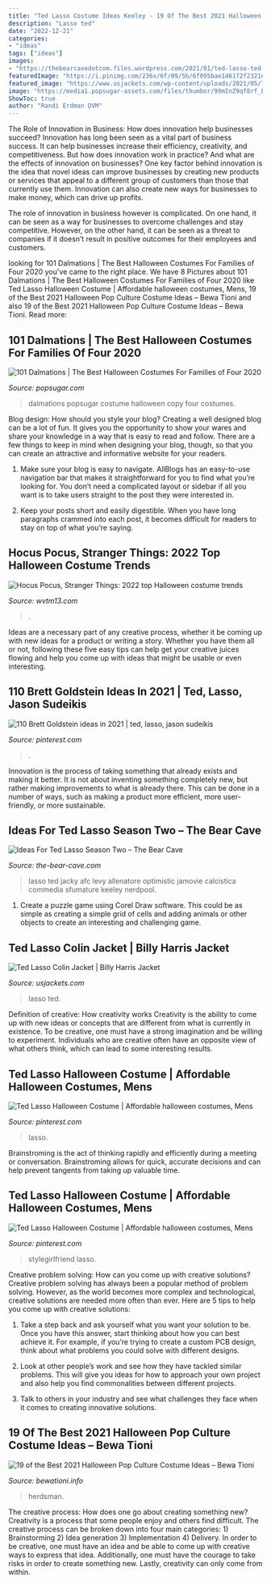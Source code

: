 ```yaml
---
title: "Ted Lasso Costume Ideas Keeley - 19 Of The Best 2021 Halloween Pop Culture Costume Ideas – Bewa Tioni"
description: "Lasso ted"
date: "2022-12-21"
categories:
- "ideas"
tags: ["ideas"]
images:
- "https://thebearcavedotcom.files.wordpress.com/2021/01/ted-lasso-ted-rebecca-1014x570-1.jpg"
featuredImage: "https://i.pinimg.com/236x/6f/09/5b/6f095bae146172f2321e65b929f52dff.jpg?nii=t"
featured_image: "https://www.usjackets.com/wp-content/uploads/2021/05/Ted-Lasso-Colin-Puffer-Jacket-340x400.jpg"
image: "https://media1.popsugar-assets.com/files/thumbor/99mInZ9qf8rf_LHMR8rd3-goxBA/fit-in/1024x1024/filters:format_auto-!!-:strip_icc-!!-/2020/09/25/914/n/24155406/2bcb1a9c33e153e6_118976248_309373143700346_6967537848403942547_n/i/101-Dalmations.jpg"
ShowToc: true
author: "Randi Erdman DVM"
---
```



The Role of Innovation in Business: How does innovation help businesses succeed?
Innovation has long been seen as a vital part of business success. It can help businesses increase their efficiency, creativity, and competitiveness. But how does innovation work in practice? And what are the effects of innovation on businesses?
One key factor behind innovation is the idea that novel ideas can improve businesses by creating new products or services that appeal to a different group of customers than those that currently use them. Innovation can also create new ways for businesses to make money, which can drive up profits.

The role of innovation in business however is complicated. On one hand, it can be seen as a way for businesses to overcome challenges and stay competitive. However, on the other hand, it can be seen as a threat to companies if it doesn’t result in positive outcomes for their employees and customers.

	

		
looking for 101 Dalmations | The Best Halloween Costumes For Families of Four 2020 you've came to the right place. We have 8 Pictures about 101 Dalmations | The Best Halloween Costumes For Families of Four 2020 like Ted Lasso Halloween Costume | Affordable halloween costumes, Mens, 19 of the Best 2021 Halloween Pop Culture Costume Ideas – Bewa Tioni and also 19 of the Best 2021 Halloween Pop Culture Costume Ideas – Bewa Tioni. Read more:
		
    
## 101 Dalmations | The Best Halloween Costumes For Families Of Four 2020

<img loading=lazy src="https://media1.popsugar-assets.com/files/thumbor/99mInZ9qf8rf_LHMR8rd3-goxBA/fit-in/1024x1024/filters:format_auto-!!-:strip_icc-!!-/2020/09/25/914/n/24155406/2bcb1a9c33e153e6_118976248_309373143700346_6967537848403942547_n/i/101-Dalmations.jpg" onerror="this.onerror=null;this.src='https://tse1.mm.bing.net/th?id=OIP.5TLXWdUWe5Nfks_CLGfEkQHaJQ&amp;pid=15.1';" alt="101 Dalmations | The Best Halloween Costumes For Families of Four 2020">

_Source: popsugar.com_

>dalmations popsugar costume halloween copy four costumes. 

	

Blog design: How should you style your blog?
Creating a well designed blog can be a lot of fun. It gives you the opportunity to show your wares and share your knowledge in a way that is easy to read and follow. There are a few things to keep in mind when designing your blog, though, so that you can create an attractive and informative website for your readers.
1. Make sure your blog is easy to navigate. AllBlogs has an easy-to-use navigation bar that makes it straightforward for you to find what you’re looking for. You don’t need a complicated layout or sidebar if all you want is to take users straight to the post they were interested in.

2. Keep your posts short and easily digestible. When you have long paragraphs crammed into each post, it becomes difficult for readers to stay on top of what you’re saying.

    
## Hocus Pocus, Stranger Things: 2022 Top Halloween Costume Trends

<img loading=lazy src="https://kubrick.htvapps.com/vader-prod.s3.amazonaws.com/1664830446-stranger-things-adult-demogorgon-costume.jpg?crop=1xw:1xh;center,top" onerror="this.onerror=null;this.src='https://tse4.mm.bing.net/th?id=OIP.pNRJeeh4CJ54h6_nrKjTFwFeH0&amp;pid=15.1';" alt="Hocus Pocus, Stranger Things: 2022 top Halloween costume trends">

_Source: wvtm13.com_

>. 

	

Ideas are a necessary part of any creative process, whether it be coming up with new ideas for a product or writing a story. Whether you have them all or not, following these five easy tips can help get your creative juices flowing and help you come up with ideas that might be usable or even interesting.

    
## 110 Brett Goldstein Ideas In 2021 | Ted, Lasso, Jason Sudeikis

<img loading=lazy src="https://i.pinimg.com/236x/b4/96/b8/b496b89dfd0aef6786101354756bb986.jpg" onerror="this.onerror=null;this.src='https://tse4.mm.bing.net/th?id=OIP.e7pPXhPaxMMfmFQKEDAIXwAAAA&amp;pid=15.1';" alt="110 Brett Goldstein ideas in 2021 | ted, lasso, jason sudeikis">

_Source: pinterest.com_

>. 

	

Innovation is the process of taking something that already exists and making it better. It is not about inventing something completely new, but rather making improvements to what is already there. This can be done in a number of ways, such as making a product more efficient, more user-friendly, or more sustainable.

    
## Ideas For Ted Lasso Season Two – The Bear Cave

<img loading=lazy src="https://thebearcavedotcom.files.wordpress.com/2021/01/ted-lasso-ted-rebecca-1014x570-1.jpg" onerror="this.onerror=null;this.src='https://tse2.mm.bing.net/th?id=OIP.YPLotO4CIVSZlK4IokVmSwHaEK&amp;pid=15.1';" alt="Ideas For Ted Lasso Season Two – The Bear Cave">

_Source: the-bear-cave.com_

>lasso ted jacky afc levy allenatore optimistic jamovie calcistica commedia sfumature keeley nerdpool. 

	

1. Create a puzzle game using Corel Draw software. This could be as simple as creating a simple grid of cells and adding animals or other objects to create an interesting and challenging game. 

    
## Ted Lasso Colin Jacket | Billy Harris Jacket

<img loading=lazy src="https://www.usjackets.com/wp-content/uploads/2021/05/Ted-Lasso-Colin-Puffer-Jacket-340x400.jpg" onerror="this.onerror=null;this.src='https://tse1.mm.bing.net/th?id=OIP.oRKyajkyL3IhrNhY94CQ6AAAAA&amp;pid=15.1';" alt="Ted Lasso Colin Jacket | Billy Harris Jacket">

_Source: usjackets.com_

>lasso ted. 

	

Definition of creative: How creativity works
Creativity is the ability to come up with new ideas or concepts that are different from what is currently in existence. To be creative, one must have a strong imagination and be willing to experiment. Individuals who are creative often have an opposite view of what others think, which can lead to some interesting results.

    
## Ted Lasso Halloween Costume | Affordable Halloween Costumes, Mens

<img loading=lazy src="https://i.pinimg.com/originals/3e/0c/b3/3e0cb3702fdceeb3bf4632ac579d8e2a.png" onerror="this.onerror=null;this.src='https://tse1.mm.bing.net/th?id=OIP.Ay1PqCfp231SDYNSMjmDzQHaNK&amp;pid=15.1';" alt="Ted Lasso Halloween Costume | Affordable halloween costumes, Mens">

_Source: pinterest.com_

>lasso. 

	

Brainstroming is the act of thinking rapidly and efficiently during a meeting or conversation. Brainstroming allows for quick, accurate decisions and can help prevent tangents from taking up valuable time.

    
## Ted Lasso Halloween Costume | Affordable Halloween Costumes, Mens

<img loading=lazy src="https://i.pinimg.com/236x/6f/09/5b/6f095bae146172f2321e65b929f52dff.jpg?nii=t" onerror="this.onerror=null;this.src='https://tse1.mm.bing.net/th?id=OIP.gFxNRivIBJuKV-PHfUebeQAAAA&amp;pid=15.1';" alt="Ted Lasso Halloween Costume | Affordable halloween costumes, Mens">

_Source: pinterest.com_

>stylegirlfriend lasso. 

	

Creative problem solving: How can you come up with creative solutions?
Creative problem solving has always been a popular method of problem solving. However, as the world becomes more complex and technological, creative solutions are needed more often than ever. Here are 5 tips to help you come up with creative solutions:
1. Take a step back and ask yourself what you want your solution to be. Once you have this answer, start thinking about how you can best achieve it. For example, if you’re trying to create a custom PCB design, think about what problems you could solve with different designs.

2. Look at other people’s work and see how they have tackled similar problems. This will give you ideas for how to approach your own project and also help you find commonalities between different projects.

3. Talk to others in your industry and see what challenges they face when it comes to creating innovative solutions.

    
## 19 Of The Best 2021 Halloween Pop Culture Costume Ideas – Bewa Tioni

<img loading=lazy src="https://i1.wp.com/hips.hearstapps.com/vader-prod.s3.amazonaws.com/1624581592-BUCK-MASON-NAVY-VINTAGE-CASHMERE-HERDSMAN-SWEATER-01.jpg?w=1280&amp;resize=1280" onerror="this.onerror=null;this.src='https://tse1.mm.bing.net/th?id=OIP.G1I5SzE31PrIfqCRO4Zq7gHaJ3&amp;pid=15.1';" alt="19 of the Best 2021 Halloween Pop Culture Costume Ideas – Bewa Tioni">

_Source: bewationi.info_

>herdsman. 

	

The creative process: How does one go about creating something new?
Creativity is a process that some people enjoy and others find difficult. The creative process can be broken down into four main categories: 1) Brainstorming 2) Idea generation 3) Implementation 4) Delivery. In order to be creative, one must have an idea and be able to come up with creative ways to express that idea. Additionally, one must have the courage to take risks in order to create something new. Lastly, creativity can only come from within.

